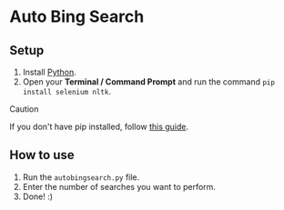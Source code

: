 # Auto Bing Search

## Setup

1. Install [Python](https://www.python.org/downloads/).
2. Open your **Terminal / Command Prompt** and run the command `pip install selenium nltk`.
> [!CAUTION]
> If you don't have pip installed, follow [this guide](https://phoenixnap.com/kb/install-pip-windows).

## How to use

1. Run the `autobingsearch.py` file.
2. Enter the number of searches you want to perform.
3. Done! :)
